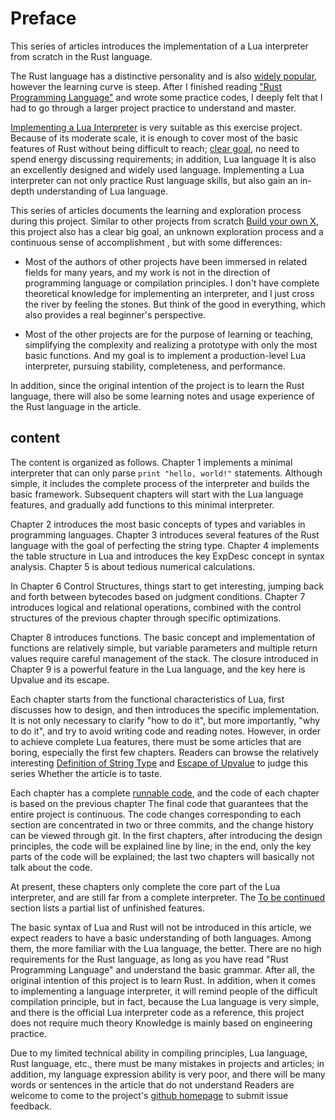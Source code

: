 # Preface

This series of articles introduces the implementation of a Lua interpreter from scratch in the Rust language.

The Rust language has a distinctive personality and is also [widely popular](https://survey.stackoverflow.co/2022/?utm_source=so-owned&utm_medium=announcement-banner&utm_campaign=dev-survey-2022&utm_content=results#section-most-loved-dreaded-and-wanted-programming-scripting-and-markup-languages), however the learning curve is steep. After I finished reading ["Rust Programming Language"](https://kaisery.github.io/trpl-zh-cn/) and wrote some practice codes, I deeply felt that I had to go through a larger project practice to understand and master.

[Implementing a Lua Interpreter](http://lua-users.org/wiki/LuaImplementations) is very suitable as this exercise project. Because of its moderate scale, it is enough to cover most of the basic features of Rust without being difficult to reach; [clear goal](https://www.lua.org/manual/5.4/), no need to spend energy discussing requirements; in addition, Lua language It is also an excellently designed and widely used language. Implementing a Lua interpreter can not only practice Rust language skills, but also gain an in-depth understanding of Lua language.

This series of articles documents the learning and exploration process during this project. Similar to other projects from scratch [Build your own X](https://build-your-own-x.vercel.app/), this project also has a clear big goal, an unknown exploration process and a continuous sense of accomplishment , but with some differences:

- Most of the authors of other projects have been immersed in related fields for many years, and my work is not in the direction of programming language or compilation principles. I don't have complete theoretical knowledge for implementing an interpreter, and I just cross the river by feeling the stones. But think of the good in everything, which also provides a real beginner's perspective.

- Most of the other projects are for the purpose of learning or teaching, simplifying the complexity and realizing a prototype with only the most basic functions. And my goal is to implement a production-level Lua interpreter, pursuing stability, completeness, and performance.

In addition, since the original intention of the project is to learn the Rust language, there will also be some learning notes and usage experience of the Rust language in the article.

## content

The content is organized as follows. Chapter 1 implements a minimal interpreter that can only parse `print "hello, world!"` statements. Although simple, it includes the complete process of the interpreter and builds the basic framework. Subsequent chapters will start with the Lua language features, and gradually add functions to this minimal interpreter.

Chapter 2 introduces the most basic concepts of types and variables in programming languages. Chapter 3 introduces several features of the Rust language with the goal of perfecting the string type. Chapter 4 implements the table structure in Lua and introduces the key ExpDesc concept in syntax analysis. Chapter 5 is about tedious numerical calculations.

In Chapter 6 Control Structures, things start to get interesting, jumping back and forth between bytecodes based on judgment conditions. Chapter 7 introduces logical and relational operations, combined with the control structures of the previous chapter through specific optimizations.

Chapter 8 introduces functions. The basic concept and implementation of functions are relatively simple, but variable parameters and multiple return values require careful management of the stack. The closure introduced in Chapter 9 is a powerful feature in the Lua language, and the key here is Upvalue and its escape.

Each chapter starts from the functional characteristics of Lua, first discusses how to design, and then introduces the specific implementation. It is not only necessary to clarify "how to do it", but more importantly, "why to do it", and try to avoid writing code and reading notes. However, in order to achieve complete Lua features, there must be some articles that are boring, especially the first few chapters. Readers can browse the relatively interesting [Definition of String Type](./ch03-01.string_type.md) and [Escape of Upvalue](./ch09-02.escape_and_closure.md) to judge this series Whether the article is to taste.

Each chapter has a complete [runnable code](https://github.com/WuBingzheng/build-lua-in-rust/tree/main/listing), and the code of each chapter is based on the previous chapter The final code that guarantees that the entire project is continuous. The code changes corresponding to each section are concentrated in two or three commits, and the change history can be viewed through git. In the first chapters, after introducing the design principles, the code will be explained line by line; in the end, only the key parts of the code will be explained; the last two chapters will basically not talk about the code.

At present, these chapters only complete the core part of the Lua interpreter, and are still far from a complete interpreter. The [To be continued](./TO_BE_CONTINUED.md) section lists a partial list of unfinished features.

The basic syntax of Lua and Rust will not be introduced in this article, we expect readers to have a basic understanding of both languages. Among them, the more familiar with the Lua language, the better. There are no high requirements for the Rust language, as long as you have read "Rust Programming Language" and understand the basic grammar. After all, the original intention of this project is to learn Rust. In addition, when it comes to implementing a language interpreter, it will remind people of the difficult compilation principle, but in fact, because the Lua language is very simple, and there is the official Lua interpreter code as a reference, this project does not require much theory Knowledge is mainly based on engineering practice.

Due to my limited technical ability in compiling principles, Lua language, Rust language, etc., there must be many mistakes in projects and articles; in addition, my language expression ability is very poor, and there will be many words or sentences in the article that do not understand Readers are welcome to come to the project's [github homepage](https://github.com/WuBingzheng/build-lua-in-rust) to submit issue feedback.